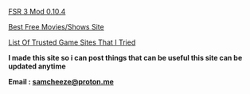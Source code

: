 [FSR 3 Mod 0.10.4](https://gofile.io/d/eBpsm1)

[Best Free Movies/Shows Site](https://stream.majesty.lol)

[List Of Trusted Game Sites That I Tried](https://pastebin.com/ZzH3fDq8)



**I made this site so i can post things that can be useful this site can be updated anytime**

**Email : samcheeze@proton.me**
